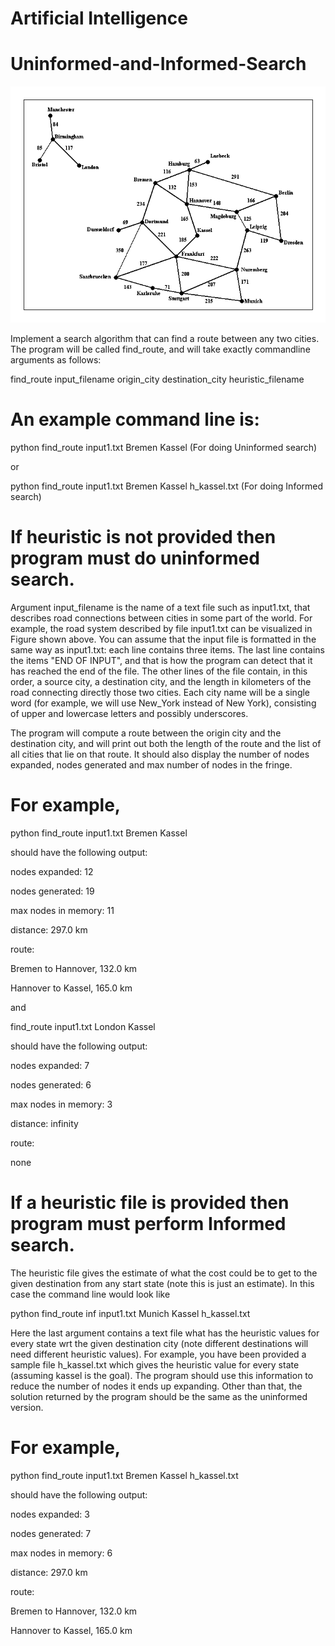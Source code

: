 # Artificial Intelligence 
# Uninformed-and-Informed-Search

![](t1_p1.gif)

Implement a search algorithm that can find a route between any two cities. 
The program will be called find_route, and will take exactly commandline arguments as follows:

find_route input_filename origin_city destination_city heuristic_filename

# An example command line is:

python find_route input1.txt Bremen Kassel (For doing Uninformed search)

or

python find_route input1.txt Bremen Kassel h_kassel.txt (For doing Informed search)


# If heuristic is not provided then program must do uninformed search. 
Argument input_filename is the name of a text file such as input1.txt, that describes road connections between cities in some part of the world. For example, the road system described by file input1.txt can be visualized in Figure shown above. You can assume that the input file is formatted in the same way as input1.txt: each line contains three items. The last line contains the items "END OF INPUT", and that is how the program can detect that it has reached the end of the file. The other lines of the file contain, in this order, a source city, a destination city, and the length in kilometers of the road connecting directly those two cities. Each city name will be a single word (for example, we will use New_York instead of New York), consisting of upper and lowercase letters and possibly underscores.

The program will compute a route between the origin city and the destination city, and will print out both the length of the route and the list of all cities that lie on that route. It should also display the number of nodes expanded, nodes generated and max number of nodes in the fringe. 
# For example,

python find_route input1.txt Bremen Kassel

should have the following output:

nodes expanded: 12

nodes generated: 19

max nodes in memory: 11

distance: 297.0 km

route:

Bremen to Hannover, 132.0 km

Hannover to Kassel, 165.0 km

and

find_route input1.txt London Kassel

should have the following output:

nodes expanded: 7

nodes generated: 6

max nodes in memory: 3

distance: infinity

route:

none


# If a heuristic file is provided then program must perform Informed search. 
The heuristic file gives the estimate of what the cost could be to get to the given destination from any start state (note this is just an estimate). In this case the command line would look like

python find_route inf input1.txt Munich Kassel h_kassel.txt

Here the last argument contains a text file what has the heuristic values for every state wrt the given destination city (note different destinations will need different heuristic values). For example, you have been provided a sample file h_kassel.txt which gives the heuristic value for every state (assuming kassel is the goal). The program should use this information to reduce the number of nodes it ends up expanding. Other than that, the solution returned by the program should be the same as the uninformed version. 
# For example,

python find_route input1.txt Bremen Kassel h_kassel.txt

should have the following output:

nodes expanded: 3

nodes generated: 7

max nodes in memory: 6

distance: 297.0 km

route:

Bremen to Hannover, 132.0 km

Hannover to Kassel, 165.0 km 

